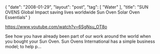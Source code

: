 {
   "date": "2008-01-29",
   "layout": "post",
   "tag": [
      "Water"
   ],
   "title": "SUN OVENS Global Impact saving lives worldwide Sun Oven Solar Oven Essentials"
}

https://www.youtube.com/watch?v=6SgNsu_OT8o  

See how you have already been part of our work around the world when you bought your Sun Oven. Sun Ovens International has a simple business model; to help p...